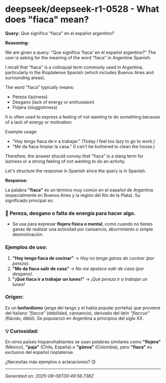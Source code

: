 # deepseek/deepseek-r1-0528 - What does "fiaca" mean?

**Query:** Que significa "fiaca" en el español argentino?

**Reasoning:**

We are given a query: "Que significa 'fiaca' en el español argentino?"
 The user is asking for the meaning of the word "fiaca" in Argentine Spanish.

 I recall that "fiaca" is a colloquial term commonly used in Argentina, particularly in the Rioplatense Spanish (which includes Buenos Aires and surrounding areas).

 The word "fiaca" typically means:
   - Pereza (laziness)
   - Desgano (lack of energy or enthusiasm)
   - Flojera (sluggishness)

 It is often used to express a feeling of not wanting to do something because of a lack of energy or motivation.

 Example usage:
   - "Hoy tengo fiaca de ir a trabajar." (Today I feel too lazy to go to work.)
   - "Me da fiaca limpiar la casa." (I can't be bothered to clean the house.)

 Therefore, the answer should convey that "fiaca" is a slang term for laziness or a strong feeling of not wanting to do an activity.

 Let's structure the response in Spanish since the query is in Spanish.

**Response:**

La palabra **"fiaca"** es un término muy común en el español de Argentina (especialmente en Buenos Aires y la región del Río de la Plata). Su significado principal es:

### 📌 **Pereza, desgano o falta de energía para hacer algo.**
- Se usa para expresar **flojera física o mental**, como cuando no tienes ganas de realizar una actividad por cansancio, aburrimiento o simple desmotivación.

### Ejemplos de uso:
1. **"Hoy tengo fiaca de cocinar"** → *Hoy no tengo ganas de cocinar (por pereza).*  
2. **"Me da fiaca salir de casa"** → *No me apetece salir de casa (por desgano).*  
3. **"¡Qué fiaca ir a trabajar un lunes!"** → *¡Qué pereza ir a trabajar un lunes!*

### Origen:
Es un **lunfardismo** (jerga del tango y el habla popular porteña) que proviene del italiano *"fiacca"* (debilidad, cansancio), derivado del latín *"flaccus"* (flácido, débil). Se popularizó en Argentina a principios del siglo XX.

### 💡 Curiosidad:
En otros países hispanohablantes se usan palabras similares como **"flojera"** (México), **"paja"** (Chile, España) o **"güeva"** (Colombia), pero **"fiaca"** es exclusivo del español rioplatense.

¿Necesitas más ejemplos o aclaraciones? 😊

---
*Generated on: 2025-08-08T00:49:56.738Z*
